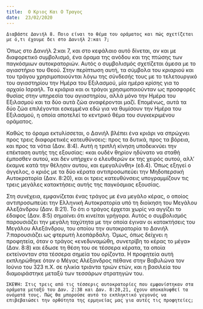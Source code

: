```yaml
---
title:  Ο Κριος Και Ο Τραγος
date:  23/02/2020
---
```


`Διαβάστε Δανιήλ 8. Ποιο είναι το θέμα του οράματος και πώς σχετίζεται με ό,τι έχουμε δει στο Δανιήλ 2:και 7;`

Όπως στο Δανιήλ 2:και 7, και στο κεφάλαιο αυτό δίνεται, αν και με διαφορετικό συμβολισμό, ένα όραμα της ανόδου και της πτώσης των παγκόσμιων αυτοκρατοριών. Αυτός ο συμβολισμός σχετίζεται άμεσα με το αγιαστήριο του Θεού. Στην περίπτωση αυτή, τα σύμβολα του κριαριού και του τράγου χρησιμοποιούνται λόγω της σύνδεσής τους με το τελετουργικό του αγιαστηρίου την Ημέρα του Εξιλασμού, μία ημέρα κρίσης για το αρχαίο Ισραήλ. Τα κριάρια και οι τράγοι χρησιμοποιούνταν ως προσφορές θυσίας στην υπηρεσία του αγιαστηρίου, αλλά μόνο την Ημέρα του Εξιλασμού και τα δύο αυτά ζώα αναφέρονται μαζί. Επομένως, αυτά τα δύο ζώα επιλέγονται εσκεμμένα εδώ για να θυμίσουν την Ημέρα του Εξιλασμού, η οποία αποτελεί το κεντρικό θέμα του συγκεκριμένου οράματος.

Καθώς το όραμα εκτυλίσσεται, ο Δανιήλ βλέπει ένα κριάρι να σπρώχνει προς τρεις διαφορετικές κατευθύνσεις: προς τα δυτικά, προς τα βόρεια, και προς τα νότια (Δαν. 8:4). Αυτή η τριπλή κίνηση υποδεικνύει την επέκταση αυτής της εξουσίας: «και ουδέν θηρίον ηδύνατο να σταθή έμποσθεν αυτού, και δεν υπήρχεν ο ελευθερών εκ της χειρός αυτού, αλλ’ έκαμνε κατά την θέλησιν αυτου, και εμεγαλύνθη» (εδ.4). Όπως εξηγεί ο άγγελος, ο κριός με τα δύο κέρατα αντιπροσωπεύει την Μηδοπερσική Αυτοκρατορία (Δαν. 8:20), και οι τρεις κατευθύνσεις υπογραμμίζουν τις τρεις μεγάλες κατακτήσεις αυτής της παγκόσμιας εξουσίας.

Στη συνέχεια, εμφανίζεται ένας τράγος με ένα μεγάλο κέρας, ο οποίος αντιπροσωπεύει την Ελληνική Αυτοκρατορία υπό τη διοίκηση του Μεγάλου Αλεξάνδρου (Δαν. 8:21). Το ότι ο τράγος έρχεται χωρίς να αγγίζει το έδαφος (Δαν. 8:5) σημαίνει ότι κινείται γρήγορα. Αυτός ο συμβολισμός παρουσιάζει την μεγάλη ταχύτητα με την οποία έγιναν οι κατακτήσεις του Μεγάλου Αλεξάνδρου, του οποίου την αυτοκρατορία το Δανιήλ 7:παρουσιάζει ως φτερωτή λεοπάρδαλη. Όμως, όπως δείχνει η προφητεία, όταν ο τράγος «ενεδυναμώθη, συνετρίβη το κέρας το μέγα» (Δαν. 8:8) και έδωσε τη θέση του σε τέσσερα κέρατα, τα οποία εκτείνονταν στα τέσσερα σημεία του ορίζοντα. Η προφητεία αυτή εκπληρώθηκε όταν ο Μέγας Αλέξανδρος πέθανε στην Βαβυλώνα τον Ιούνιο του 323 π.Χ. σε ηλικία τριάντα τριών ετών, και η βασιλεία του διαμοιράστηκε μεταξύ των τεσσάρων στρατηγών του.

`ΣΚΕΨΗ: Στις τρεις από τις τέσσερις αυτοκρατορίες που εμφανίστηκαν στα οράματα μεταξύ του Δαν. 2:38 και Δαν. 8:20,21, έχουν αποκαλυφθεί τα ονόματά τους. Πώς θα μπορούσε αυτό το εκπληκτικό γεγονός να επιβεβαιώσει την ορθότητα της ερμηνείας μας για αυτές τις προφητείες;`